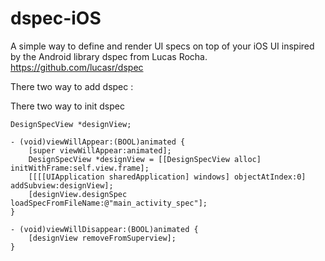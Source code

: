 dspec-iOS
=========

A simple way to define and render UI specs on top of your iOS UI inspired by the Android library dspec from Lucas Rocha. https://github.com/lucasr/dspec

There two way to add dspec :

 There two way to init dspec


    
    DesignSpecView *designView;
    
    - (void)viewWillAppear:(BOOL)animated {
    	[super viewWillAppear:animated];
    	DesignSpecView *designView = [[DesignSpecView alloc] 	initWithFrame:self.view.frame];
    	[[[[UIApplication sharedApplication] windows] objectAtIndex:0] addSubview:designView];
        [designView.designSpec loadSpecFromFileName:@"main_activity_spec"];
    }
    
    - (void)viewWillDisappear:(BOOL)animated {
    	[designView removeFromSuperview];
    }
    
   
   




